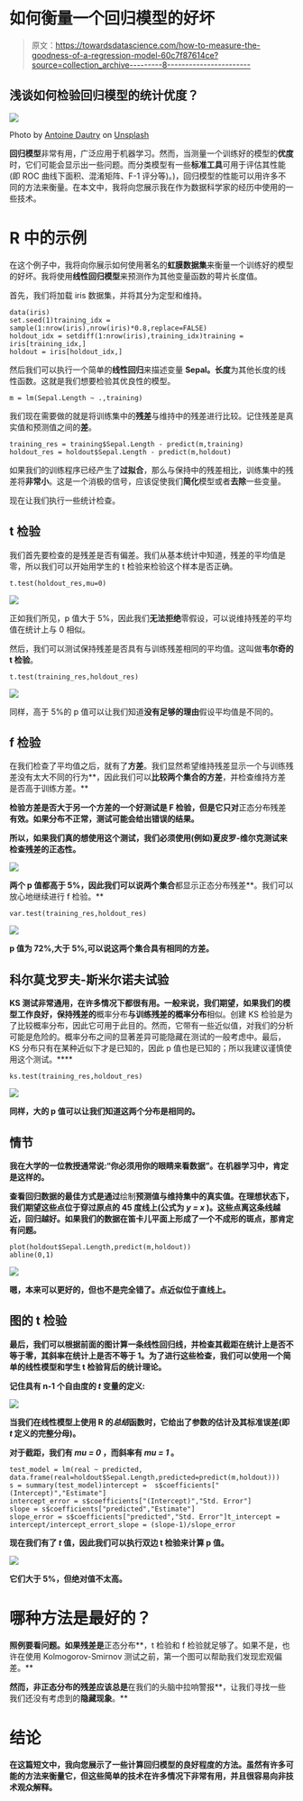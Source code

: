 # 如何衡量一个回归模型的好坏

> 原文：<https://towardsdatascience.com/how-to-measure-the-goodness-of-a-regression-model-60c7f87614ce?source=collection_archive---------8----------------------->

## 浅谈如何检验回归模型的统计优度？

![](img/048c8da7f5c505374b3df0a5d7ef4ea2.png)

Photo by [Antoine Dautry](https://unsplash.com/@antoine1003?utm_source=medium&utm_medium=referral) on [Unsplash](https://unsplash.com?utm_source=medium&utm_medium=referral)

**回归模型**非常有用，广泛应用于机器学习。然而，当测量一个训练好的模型的**优度**时，它们可能会显示出一些问题。而分类模型有一些**标准工具**可用于评估其性能(即 ROC 曲线下面积、混淆矩阵、F-1 评分等)。)，回归模型的性能可以用许多不同的方法来衡量。在本文中，我将向您展示我在作为数据科学家的经历中使用的一些技术。

# R 中的示例

在这个例子中，我将向你展示如何使用著名的**虹膜数据集**来衡量一个训练好的模型的好坏。我将使用**线性回归模型**来预测作为其他变量函数的萼片长度值。

首先，我们将加载 iris 数据集，并将其分为定型和维持。

```
data(iris)
set.seed(1)training_idx = sample(1:nrow(iris),nrow(iris)*0.8,replace=FALSE)
holdout_idx = setdiff(1:nrow(iris),training_idx)training = iris[training_idx,]
holdout = iris[holdout_idx,]
```

然后我们可以执行一个简单的**线性回归**来描述变量 **Sepal。长度**为其他长度的线性函数。这就是我们想要检验其优良性的模型。

```
m = lm(Sepal.Length ~ .,training)
```

我们现在需要做的就是将训练集中的**残差**与维持中的残差进行比较。记住残差是真实值和预测值之间的**差**。

```
training_res = training$Sepal.Length - predict(m,training)
holdout_res = holdout$Sepal.Length - predict(m,holdout)
```

如果我们的训练程序已经产生了**过拟合**，那么与保持中的残差相比，训练集中的残差将**非常小**。这是一个消极的信号，应该促使我们**简化**模型或者**去除**一些变量。

现在让我们执行一些统计检查。

## t 检验

我们首先要检查的是残差是否有偏差。我们从基本统计中知道，残差的平均值是零，所以我们可以开始用学生的 t 检验来检验这个样本是否正确。

```
t.test(holdout_res,mu=0)
```

![](img/b59f779dbd57f5aa4903878a5e2adc37.png)

正如我们所见，p 值大于 5%，因此我们**无法拒绝**零假设，可以说维持残差的平均值在统计上与 0 相似。

然后，我们可以测试保持残差是否具有与训练残差相同的平均值。这叫做**韦尔奇的 t 检验**。

```
t.test(training_res,holdout_res)
```

![](img/be1f9cc1f0643ce8d64a3115a0df9ee5.png)

同样，高于 5%的 p 值可以让我们知道**没有足够的理由**假设平均值是不同的。

## f 检验

在我们检查了平均值之后，就有了**方差**。我们显然希望维持残差显示一个与训练残差没有太大不同的行为**，因此我们可以**比较两个集合的方差**，并检查维持方差是否高于训练方差。**

**检验方差是否大于另一个方差的一个好测试是 **F 检验**，但是它只对**正态分布残差**有效。如果分布不正常，测试可能会给出错误的结果。**

**所以，如果我们真的想使用这个测试，我们必须使用(例如)夏皮罗-维尔克测试来检查残差的正态性。**

**![](img/3de668814a512b4c3cc32fcef7b602fa.png)**

**两个 p 值都高于 5%，因此我们可以说两个集合**都显示正态分布残差**。我们可以放心地继续进行 f 检验。**

```
var.test(training_res,holdout_res)
```

**![](img/5142fe4fd63b17765f027aaf5421597e.png)**

**p 值为 72%,大于 5%,可以说这两个集合具有相同的方差。**

## **科尔莫戈罗夫-斯米尔诺夫试验**

**KS 测试非常通用，在许多情况下都很有用。一般来说，我们期望，如果我们的模型工作良好，保持残差的**概率分布**与训练残差的概率分布**相似。创建 KS 检验是为了比较概率分布，因此它可用于此目的。然而，它带有一些近似值，对我们的分析可能是危险的。概率分布之间的显著差异可能隐藏在测试的一般考虑中。最后，KS 分布只有在某种近似下才是已知的，因此 p 值也是已知的；所以我建议谨慎使用这个测试。****

```
ks.test(training_res,holdout_res)
```

**![](img/4aef9b8ffbdf0ed071b97edd0cfa41e9.png)**

**同样，大的 p 值可以让我们知道这两个分布是相同的。**

## **情节**

**我在大学的一位教授通常说:“你必须用你的眼睛来看数据”。在机器学习中，肯定是这样的。**

**查看回归数据的最佳方式是通过**绘制**预测值与维持集中的真实值。在理想状态下，我们期望这些点位于穿过原点的 **45 度线**上(公式为 *y = x* )。这些点离这条线越近，回归越好。如果我们的数据在笛卡儿平面上形成了一个不成形的斑点，那肯定有问题。**

```
plot(holdout$Sepal.Length,predict(m,holdout))
abline(0,1)
```

**![](img/cb9a79c6a41dc72fa48879b8351279a7.png)**

**嗯，本来可以更好的，但也不是完全错了。点近似位于直线上。**

## **图的 t 检验**

**最后，我们可以根据前面的图计算一条线性回归线，并检查其截距在统计上是否不等于零，其斜率在统计上是否不等于 1。为了进行这些检查，我们可以使用一个简单的线性模型和学生 t 检验背后的统计理论。**

**记住具有 n-1 个自由度的 *t* 变量的定义:**

**![](img/498382b3c2a343d5b28571cd3d79af45.png)**

**当我们在线性模型上使用 R 的*总结*函数时，它给出了参数的估计及其标准误差(即 *t* 定义的完整分母)。**

**对于截距，我们有 *mu = 0* ，而斜率有 *mu = 1* 。**

```
test_model = lm(real ~ predicted, data.frame(real=holdout$Sepal.Length,predicted=predict(m,holdout)))
s = summary(test_model)intercept =  s$coefficients["(Intercept)","Estimate"]
intercept_error = s$coefficients["(Intercept)","Std. Error"]
slope = s$coefficients["predicted","Estimate"]
slope_error = s$coefficients["predicted","Std. Error"]t_intercept = intercept/intercept_errort_slope = (slope-1)/slope_error
```

**现在我们有了 *t* 值，因此我们可以执行双边 t 检验来计算 p 值。**

**![](img/4bf83d47c97a7d7c9ef90fec5f284833.png)**

**它们大于 5%，但绝对值不太高。**

# **哪种方法是最好的？**

**照例要看问题。如果残差是**正态分布**，t 检验和 f 检验就足够了。如果不是，也许在使用 Kolmogorov-Smirnov 测试之前，第一个图可以帮助我们发现宏观偏差。**

**然而，非正态分布的残差应该总是**在我们的头脑中拉响警报**，让我们寻找一些我们还没有考虑到的**隐藏现象**。**

# **结论**

**在这篇短文中，我向您展示了一些计算回归模型的良好程度的方法。虽然有许多可能的方法来衡量它，但这些简单的技术在许多情况下非常有用，并且很容易向非技术观众解释。**